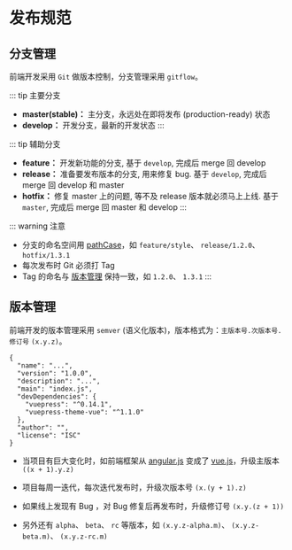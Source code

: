 # 发布规范

## 分支管理

前端开发采用 `Git` 做版本控制，分支管理采用 `gitflow`。

::: tip 主要分支
  - **master(stable)：** 主分支，永远处在即将发布 (production-ready) 状态
  - **develop：** 开发分支，最新的开发状态
:::

::: tip 辅助分支
  - **feature：** 开发新功能的分支, 基于 `develop`, 完成后 merge 回 develop
  - **release：** 准备要发布版本的分支, 用来修复 bug. 基于 `develop`, 完成后 merge 回 develop 和 master
  - **hotfix：** 修复 master 上的问题, 等不及 release 版本就必须马上上线. 基于 `master`, 完成后 merge 回 master 和 develop
:::

::: warning 注意
  - 分支的命名空间用 [pathCase](/guide/denominate.html#pathcase)，如 `feature/style`、 `release/1.2.0`、 `hotfix/1.3.1`
  - 每次发布时 Git 必须打 Tag
  - Tag 的命名与 [版本管理](/guide/release.html#版本管理) 保持一致，如 `1.2.0`、 `1.3.1`
:::



## 版本管理

前端开发的版本管理采用 `semver` (语义化版本)，版本格式为：`主版本号.次版本号.修订号` `(x.y.z)`。

``` json{3}
{
  "name": "...",
  "version": "1.0.0",
  "description": "...",
  "main": "index.js",
  "devDependencies": {
    "vuepress": "^0.14.1",
    "vuepress-theme-vue": "^1.1.0"
  },
  "author": "",
  "license": "ISC"
}
```

- 当项目有巨大变化时，如前端框架从 [angular.js](https://angular.io/) 变成了 [vue.js](https://cn.vuejs.org/)，升级主版本 `((x + 1).y.z)`

- 项目每周一迭代，每次迭代发布时，升级次版本号 `(x.(y + 1).z)`

- 如果线上发现有 Bug ，对 Bug 修复后再发布时，升级修订号 `(x.y.(z + 1))`

- 另外还有 `alpha`、 `beta`、 `rc` 等版本，如 `(x.y.z-alpha.m)`、 `(x.y.z-beta.m)`、 `(x.y.z-rc.m)`
